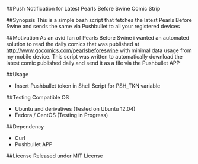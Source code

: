
##Push Notification for Latest Pearls Before Swine Comic Strip

##Synopsis
This is a simple bash script that fetches the latest Pearls Before Swine and sends the same via Pushbullet to all your registered devices

##Motivation
As an avid fan of Pearls Before Swine i wanted an automated solution to read the daily comics that was published at http://www.gocomics.com/pearlsbeforeswine with minimal data usage from my mobile device. This script was written to automatically download the latest comic published daily and send it as a file via the Pushbullet APP

##Usage
- Insert Pushbullet token in Shell Script for PSH_TKN variable

##Testing
Compatible OS
- Ubuntu and derivatives (Tested on Ubuntu 12.04)
- Fedora / CentOS (Testing in Progress)

##Dependency
- Curl
- Pushbullet APP

##License
Released under MIT License
